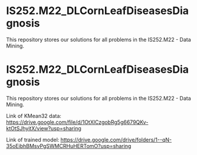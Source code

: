 # IS252.M22_DLCornLeafDiseasesDiagnosis
This repository stores our solutions for all problems in the IS252.M22 - Data Mining.
# IS252.M22_DLCornLeafDiseasesDiagnosis
This repository stores our solutions for all problems in the IS252.M22 - Data Mining.

Link of KMean32 data: https://drive.google.com/file/d/1OtXlCzgobRg5g6679QKv-ktOtSJhyitX/view?usp=sharing

Link of trained model: https://drive.google.com/drive/folders/1--qN-35oEibhBMsvPgSWMCRHuHERTomO?usp=sharing




